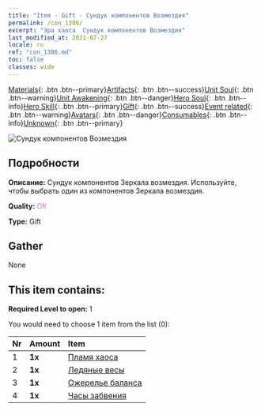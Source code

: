 ```yaml
---
title: "Item - Gift - Сундук компонентов Возмездия"
permalink: /con_1386/
excerpt: "Эра хаоса  Сундук компонентов Возмездия"
last_modified_at: 2021-07-27
locale: ru
ref: "con_1386.md"
toc: false
classes: wide
---
```

 [Materials](/ItemsRU/){: .btn .btn--primary}[Artifacts](/ItemsRU/Artifacts/){: .btn .btn--success}[Unit Soul](/ItemsRU/UnitSoul/){: .btn .btn--warning}[Unit Awakening](/ItemsRU/UnitAwakening/){: .btn .btn--danger}[Hero Soul](/ItemsRU/HeroSoul/){: .btn .btn--info}[Hero Skill](/ItemsRU/HeroSkill/){: .btn .btn--primary}[Gift](/ItemsRU/Gift/){: .btn .btn--success}[Event related](/ItemsRU/Events/){: .btn .btn--warning}[Avatars](/ItemsRU/Avatars/){: .btn .btn--danger}[Consumables](/ItemsRU/Consumables/){: .btn .btn--info}[Unknown](/ItemsRU/Unknown/){: .btn .btn--primary}

 ![Сундук компонентов Возмездия](/images/t/i_906064.png)

## Подробности
 **Описание:** Сундук компонентов Зеркала возмездия. Используйте, чтобы выбрать один из компонентов Зеркала возмездия.

 **Quality:** <span style="color: #DA70D6">OK</span>

 **Type:** Gift

## Gather

  None

## This item contains:

 **Required Level to open:** 1

 You would need to choose 1 item from the list (0):

  | Nr | Amount |     Item    |
  |:---|:-------|:------------|
  | 1 |  **1x** | [Пламя хаоса](/ItemsRU/art_140/) |  | 
  | 2 |  **1x** | [Ледяные весы](/ItemsRU/art_141/) |  | 
  | 3 |  **1x** | [Ожерелье баланса](/ItemsRU/art_142/) |  | 
  | 4 |  **1x** | [Часы забвения](/ItemsRU/art_143/) |  | 
